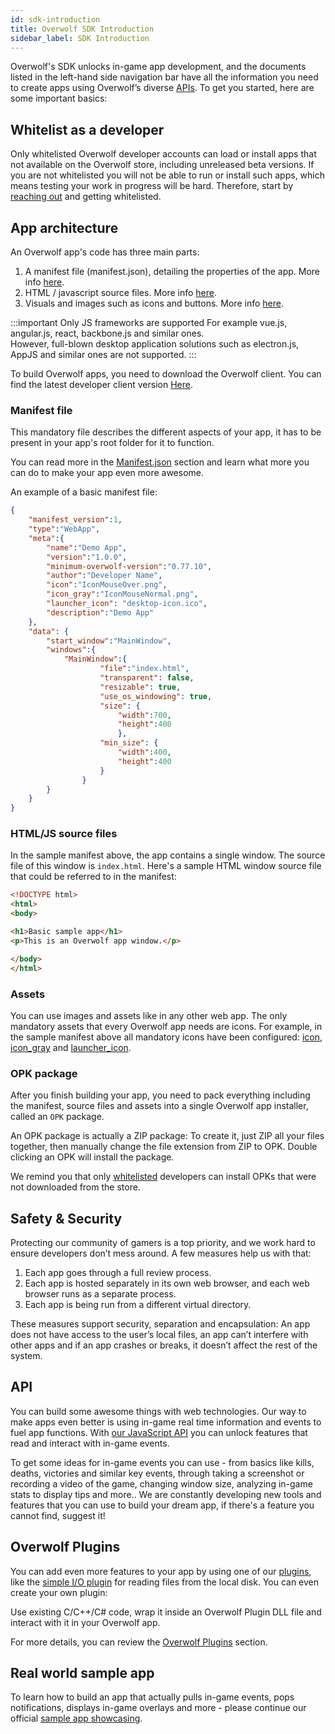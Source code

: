 ```yaml
---
id: sdk-introduction
title: Overwolf SDK Introduction
sidebar_label: SDK Introduction
---
```


Overwolf's SDK unlocks in-game app development, and the documents listed in the left-hand side navigation bar have all the information you need to create apps using Overwolf’s diverse [APIs](../api/overwolf-api-overview). To get you started, here are some important basics:

## Whitelist as a developer

Only whitelisted Overwolf developer accounts can load or install apps that not available on the Overwolf store, including unreleased beta versions. If you are not whitelisted you will not be able to run or install such apps, which means testing your work in progress will be hard. Therefore, start by [reaching out](mailto:developers@overwolf.com) and getting whitelisted.

## App architecture

An Overwolf app's code has three main parts:

1. A manifest file (manifest.json), detailing the properties of the app. More info [here](#manifest-file).
2. HTML / javascript source files. More info [here](#html-js-source-files).
3. Visuals and images such as icons and buttons. More info [here](#assets).

:::important Only JS frameworks are supported
For example vue.js, angular.js, react, backbone.js and similar ones.  
However, full-blown desktop application solutions such as electron.js, AppJS and similar ones are not supported.
:::


To build Overwolf apps, you need to download the Overwolf client.
You can find the latest developer client version [Here](https://download.overwolf.com/install/Download?Name=Game+Summary&ExtensionId=flkgdpkkjcoapbgmgpidhepajgkhckpgpibmlclb&Channel=developers).

### Manifest file

This mandatory file describes the different aspects of your app, it has to be present in your app's root folder for it to function.

You can read more in the [Manifest.json](../api/manifest-json) section and learn what more you can do to make your app even more awesome.

An example of a basic manifest file:

```json
{
	"manifest_version":1,
	"type":"WebApp",
	"meta":{
		"name":"Demo App",
		"version":"1.0.0",
		"minimum-overwolf-version":"0.77.10",
		"author":"Developer Name",
		"icon":"IconMouseOver.png",
        "icon_gray":"IconMouseNormal.png",
        "launcher_icon": "desktop-icon.ico",
		"description":"Demo App"
	},
	"data": {
		"start_window":"MainWindow",
		"windows":{
			"MainWindow":{
					"file":"index.html",
					"transparent": false,
					"resizable": true,
					"use_os_windowing": true,
					"size": {
						"width":700,
						"height":400
						},
					"min_size": {
						"width":400,
						"height":400
					}
				}
		}
	}
}
```


### HTML/JS source files

In the sample manifest above, the app contains a single window. The source file of this window is `index.html`. Here's a sample HTML  window source file that could be referred to in the manifest:

```html
<!DOCTYPE html>
<html>
<body>

<h1>Basic sample app</h1>
<p>This is an Overwolf app window.</p>

</body>
</html>
```

### Assets

You can use images and assets like in any other web app. The only mandatory assets that every Overwolf app needs are icons. For example, in the sample manifest above all mandatory icons have been configured: [icon](../api/manifest-json#meta-mouse-over), [icon_gray](../api/manifest-json#meta-gray_icon) and [launcher_icon](../api/manifest-json#meta-launcher_icon).

### OPK package

After you finish building your app, you need to pack everything including the manifest, source files and assets into a single Overwolf app installer, called an `OPK` package.

An OPK package is actually a ZIP package:  To create it, just ZIP all your files together, then manually change the file extension from ZIP to OPK. Double clicking an OPK will install the package.

We remind you that only [whitelisted](#whitelist-you-as-a-developer) developers can install OPKs that were not downloaded from the store.

## Safety & Security

Protecting our community of gamers is a top priority, and we work hard to ensure developers don’t mess around. A few measures help us with that:

1. Each app goes through a full review process.
2. Each app is hosted separately in its own web browser, and each web browser runs as a separate process.
3. Each app is being run from a different virtual directory.

These measures support security, separation and encapsulation: An app does not have access to the user’s local files, an app can’t interfere with other apps and if an app crashes or breaks, it doesn’t affect the rest of the system.

## API

You can build some awesome things with web technologies. Our way to make apps even better is using in-game real time information and events to fuel app functions. With [our JavaScript API](../api/overwolf-api-overview) you can unlock features that read and interact with in-game events.

To get some ideas for in-game events you can use - from basics like kills, deaths, victories and similar key events, through taking a screenshot or recording a video of the game, changing window size, analyzing in-game stats to display tips and more.. We are constantly developing new tools and features that you can use to build your dream app, if there's a feature you cannot find, suggest it!

## Overwolf Plugins

You can add even more features to your app by using one of our [plugins](../topics/plugins-overview), like the [simple I/O plugin](../topics/simple-io-plugin) for reading files from the local disk. You can even create your own plugin: 

Use existing C/C++/C# code, wrap it inside an Overwolf Plugin DLL file and interact with it in your Overwolf app.

For more details, you can review the [Overwolf Plugins](../topics/plugins-overview) section.

## Real world sample app

To learn how to build an app that actually pulls in-game events, pops notifications, displays in-game overlays and more - please continue our official [sample app showcasing](sample-app-overview).

